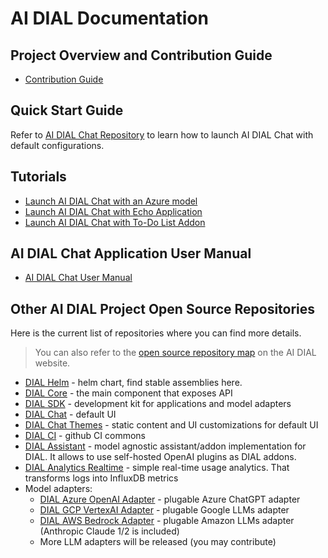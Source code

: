 # AI DIAL Documentation

## Project Overview and Contribution Guide

* [Contribution Guide](https://github.com/epam/ai-dial/blob/main/CONTRIBUTING.md)

## Quick Start Guide

Refer to [AI DIAL Chat Repository](https://github.com/epam/ai-dial-chat#overview) to learn how to launch AI DIAL Chat with default configurations.

## Tutorials

* [Launch AI DIAL Chat with an Azure model](./tutorials/quick-start-model.md)
* [Launch AI DIAL Chat with Echo Application](./tutorials/quick-start-with-application.md)
* [Launch AI DIAL Chat with To-Do List Addon](./tutorials/quick-start-with-addon.md)

## AI DIAL Chat Application User Manual

* [AI DIAL Chat User Manual](./user-guide.md)

## Other AI DIAL Project Open Source Repositories

Here is the current list of repositories where you can find more details. 

> You can also refer to the [open source repository map](https://epam-rail.com/open-source) on the AI DIAL website.

- [DIAL Helm](https://github.com/epam/ai-dial-helm) - helm chart, find stable assemblies here.
- [DIAL Core](https://github.com/epam/ai-dial-core) - the main component that exposes API
- [DIAL SDK](https://github.com/epam/ai-dial-sdk) - development kit for applications and model adapters 
- [DIAL Chat](https://github.com/epam/ai-dial-chat) - default UI
- [DIAL Chat Themes](https://github.com/epam/ai-dial-chat-themes) - static content and UI customizations for default UI
- [DIAL CI](https://github.com/epam/ai-dial-ci) - github CI commons
- [DIAL Assistant](https://github.com/epam/ai-dial-assistant) - model agnostic assistant/addon implementation for DIAL. It allows to use self-hosted OpenAI plugins as DIAL addons.
- [DIAL Analytics Realtime](https://github.com/epam/ai-dial-analytics-realtime) - simple real-time usage analytics. That transforms logs into InfluxDB metrics
- Model adapters:
    - [DIAL Azure OpenAI Adapter](https://github.com/epam/ai-dial-adapter-openai) - plugable Azure ChatGPT adapter
    - [DIAL GCP VertexAI Adapter](https://github.com/epam/ai-dial-adapter-vertexai) - plugable Google LLMs adapter
    - [DIAL AWS Bedrock Adapter](https://github.com/epam/ai-dial-adapter-bedrock) - plugable Amazon LLMs adapter (Anthropic Claude 1/2 is included)
    - More LLM adapters will be released (you may contribute)
